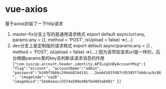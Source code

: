# vue-axios
基于axios封装了一下http请求

1. master-fix分支上写的是通用请求格式
    export default async(url:any, params:any = {}, method = 'POST', isUpload = false) =>{...}
2. dev分支上是定制版的请求格式
    export default async(params:any = {} , method = 'POST', isUpload = false) =>{...}
    因为该项目请求url是一样的，后台根据params里的key去判断该请求消息的作用
      `{"com.syscxp.account.header.identity.APILogInByAccountMsg":{
          "flag":"account",
          "accountName":"admin",
          "password":"b109f3bbbc244eb8244191...2ea6d103fd07c95385ffab0cacbc86",
          "imageCode":"cw28",
          "imageUuid":"2eb6eeaccd374a509e40bfbd483a8402"
      }}`
